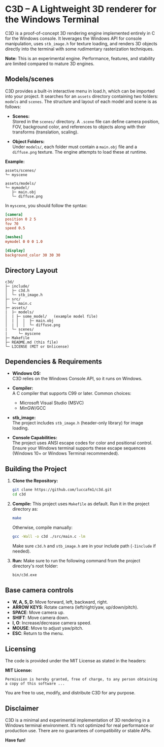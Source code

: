 # C3D – A Lightweight 3D renderer for the Windows Terminal

C3D is a proof-of-concept 3D rendering engine implemented entirely in C for the Windows console. It leverages the Windows API for console manipulation, uses `stb_image.h` for texture loading, and renders 3D objects directly into the terminal with some rudimentary rasterization techniques. 

**Note:** This is an experimental engine. Performance, features, and stability are limited compared to mature 3D engines.

## Models/scenes

C3D provides a built-in interactive menu in load.h, which can be imported into your project. It searches for an `assets` directory containing two folders: `models` and `scenes`. The structure and layout of each model and scene is as follows:

- **Scenes:**  
  Stored in the `scenes/` directory. A `.scene` file can define camera position, FOV, background color, and references to objects along with their transforms (translation, scaling).
  
- **Object Folders:**  
  Under `models/`, each folder must contain a `main.obj` file and a `diffuse.png` texture. The engine attempts to load these at runtime.

**Example:**
```
assets/scenes/
└─ myscene

assets/models/
└─ mymodel/
   ├─ main.obj
   └─ diffuse.png
```

In `myscene`, you should follow the syntax:
```ini
[camera]
position 0 2 5
fov 70
speed 0.5

[meshes]
mymodel 0 0 0 1.0

[display]
background_color 30 30 30
```

## Directory Layout

```
c3d/
├─ include/
│  ├─ c3d.h
│  └─ stb_image.h
├─ src/
│  └─ main.c
├─ assets/
|  ├─ models/
│  | ├─ some_model/   (example model file)
│  | │  │  ├─ main.obj
│  | │  │  └─ diffuse.png
|  └─ scenes/
|     └─ myscene
├─ Makefile
├─ README.md (this file)
└─ LICENSE (MIT or Unlicense)
```

## Dependencies & Requirements

- **Windows OS:**  
  C3D relies on the Windows Console API, so it runs on Windows.
  
- **Compiler:**  
  A C compiler that supports C99 or later. Common choices:
  - Microsoft Visual Studio (MSVC)
  - MinGW/GCC
  
- **stb_image:**  
  The project includes `stb_image.h` (header-only library) for image loading.
  
- **Console Capabilities:**  
  The project uses ANSI escape codes for color and positional control. Ensure your Windows terminal supports these escape sequences (Windows 10+ or Windows Terminal recommended).

## Building the Project

1. **Clone the Repository:**
   ```bash
   git clone https://github.com/luccafm1/c3d.git
   cd c3d
   ```

2. **Compile:**
   This project uses `Makefile` as default. Run it in the project directory as:
   ```bash
   make
   ```
   
   Otherwise, compile manually:
   ```bash
   gcc -Wall -o c3d ./src/main.c -lm
   ```
   
   Make sure `c3d.h` and `stb_image.h` are in your include path (`-Iinclude` if needed).

3. **Run:**
   Make sure to run the following command from the project directory's root folder:
   ```bash
   bin/c3d.exe
   ```

## Base camera controls

- **W, A, S, D**: Move forward, left, backward, right.
- **ARROW KEYS**: Rotate camera (left/right/yaw, up/down/pitch).
- **SPACE**: Move camera up.
- **SHIFT**: Move camera down.
- **I, O**: Increase/decrease camera speed.
- **MOUSE**: Move to adjust yaw/pitch.
- **ESC**: Return to the menu.

## Licensing

The code is provided under the MIT License as stated in the headers:

**MIT License:**
```
Permission is hereby granted, free of charge, to any person obtaining a copy of this software ...
```

You are free to use, modify, and distribute C3D for any purpose.

## Disclaimer

C3D is a minimal and experimental implementation of 3D rendering in a Windows terminal environment. It’s not optimized for real performance or production use. There are no guarantees of compatibility or stable APIs.

**Have fun!**
